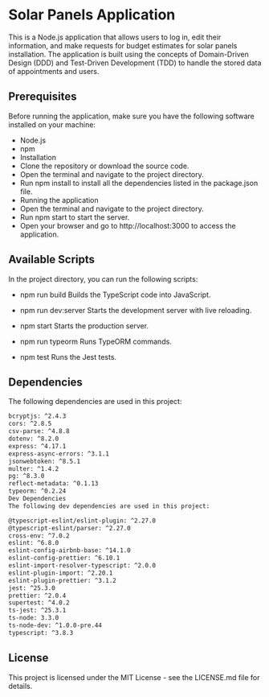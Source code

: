 # Solar Panels Application

This is a Node.js application that allows users to log in, edit their information, and make requests for budget estimates for solar panels installation. The application is built using the concepts of Domain-Driven Design (DDD) and Test-Driven Development (TDD) to handle the stored data of appointments and users.

## Prerequisites

Before running the application, make sure you have the following software installed on your machine:

- Node.js
- npm
- Installation
- Clone the repository or download the source code.
- Open the terminal and navigate to the project directory.
- Run npm install to install all the dependencies listed in the package.json file.
- Running the application
- Open the terminal and navigate to the project directory.
- Run npm start to start the server.
- Open your browser and go to http://localhost:3000 to access the application.


## Available Scripts

In the project directory, you can run the following scripts:

* npm run build
Builds the TypeScript code into JavaScript.

* npm run dev:server
Starts the development server with live reloading.

* npm start
Starts the production server.

* npm run typeorm
Runs TypeORM commands.

* npm test
Runs the Jest tests.

## Dependencies

The following dependencies are used in this project:

```bash
bcryptjs: ^2.4.3
cors: ^2.8.5
csv-parse: ^4.8.8
dotenv: ^8.2.0
express: ^4.17.1
express-async-errors: ^3.1.1
jsonwebtoken: ^8.5.1
multer: ^1.4.2
pg: ^8.3.0
reflect-metadata: ^0.1.13
typeorm: ^0.2.24
Dev Dependencies
The following dev dependencies are used in this project:

@typescript-eslint/eslint-plugin: ^2.27.0
@typescript-eslint/parser: ^2.27.0
cross-env: ^7.0.2
eslint: ^6.8.0
eslint-config-airbnb-base: ^14.1.0
eslint-config-prettier: ^6.10.1
eslint-import-resolver-typescript: ^2.0.0
eslint-plugin-import: ^2.20.1
eslint-plugin-prettier: ^3.1.2
jest: ^25.3.0
prettier: ^2.0.4
supertest: ^4.0.2
ts-jest: ^25.3.1
ts-node: 3.3.0
ts-node-dev: ^1.0.0-pre.44
typescript: ^3.8.3

```

## License

This project is licensed under the MIT License - see the LICENSE.md file for details.
